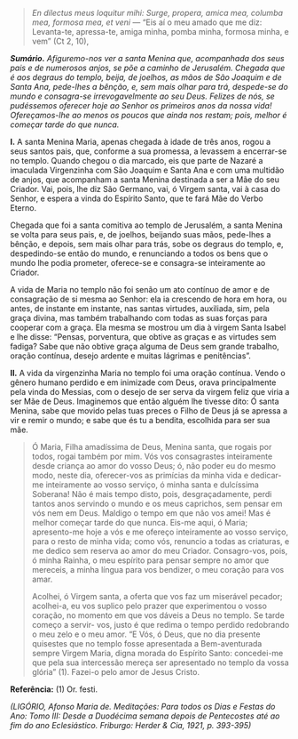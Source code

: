 > *En dilectus meus loquitur mihi: Surge, propera, amica mea, columba mea, formosa mea, et veni* — “Eis aí o meu amado que me diz: Levanta-te, apressa-te, amiga minha, pomba minha, formosa minha, e vem” (Ct 2, 10),

***Sumário.** Afiguremo-nos ver a santa Menina que, acompanhada dos seus pais e de numerosos anjos, se põe a caminho de Jerusalém. Chegada que é aos degraus do templo, beija, de joelhos, as mãos de São Joaquim e de Santa Ana, pede-lhes a bênção, e, sem mais olhar para trá, despede-se do mundo e consagra-se irrevogavelmente ao seu Deus. Felizes de nós, se pudéssemos oferecer hoje ao Senhor os primeiros anos da nossa vida! Ofereçamos-lhe ao menos os poucos que ainda nos restam; pois, melhor é começar tarde do que nunca.*

**I.** A santa Menina Maria, apenas chegada à idade de três anos, rogou a seus santos pais, que, conforme a sua promessa, a levassem a encerrar-se no templo. Quando chegou o dia marcado, eis que parte de Nazaré a imaculada Virgenzinha com São Joaquim e Santa Ana e com uma multidão de anjos, que acompanham a santa Menina destinada a ser a Mãe do seu Criador. Vai, pois, lhe diz São Germano, vai, ó Virgem santa, vai à casa do Senhor, e espera a vinda do Espírito Santo, que te fará Mãe do Verbo Eterno.

Chegada que foi a santa comitiva ao templo de Jerusalém, a santa Menina se volta para seus pais, e, de joelhos, beijando suas mãos, pede-lhes a bênção, e depois, sem mais olhar para trás, sobe os degraus do templo, e, despedindo-se então do mundo, e renunciando a todos os bens que o mundo lhe podia prometer, oferece-se e consagra-se inteiramente ao Criador.

A vida de Maria no templo não foi senão um ato contínuo de amor e de consagração de si mesma ao Senhor: ela ia crescendo de hora em hora, ou antes, de instante em instante, nas santas virtudes, auxiliada, sim, pela graça divina, mas também trabalhando com todas as suas forças para cooperar com a graça. Ela mesma se mostrou um dia à virgem Santa Isabel e lhe disse: “Pensas, porventura, que obtive as graças e as virtudes sem fadiga? Sabe que não obtive graça alguma de Deus sem grande trabalho, oração contínua, desejo ardente e muitas lágrimas e penitências”.

**II.** A vida da virgenzinha Maria no templo foi uma oração contínua. Vendo o gênero humano perdido e em inimizade com Deus, orava principalmente pela vinda do Messias, com o desejo de ser serva da virgem feliz que viria a ser Mãe de Deus. Imaginemos que então alguém lhe tivesse dito: Ó santa Menina, sabe que movido pelas tuas preces o Filho de Deus já se apressa a vir e remir o mundo; e sabe que és tu a bendita, escolhida para ser sua mãe.

> Ó Maria, Filha amadíssima de Deus, Menina santa, que rogais por todos, rogai também por mim. Vós vos consagrastes inteiramente desde criança ao amor do vosso Deus; ó, não poder eu do mesmo modo, neste dia, oferecer-vos as primícias da minha vida e dedicar-me inteiramente ao vosso serviço, ó minha santa e dulcíssima Soberana! Não é mais tempo disto, pois, desgraçadamente, perdi tantos anos servindo o mundo e os meus caprichos, sem pensar em vós nem em Deus. Maldigo o tempo em que não vos amei! Mas é melhor começar tarde do que nunca. Eis-me aqui, ó Maria; apresento-me hoje a vós e me ofereço inteiramente ao vosso serviço, para o resto de minha vida; como vós, renuncio a todas as criaturas, e me dedico sem reserva ao amor do meu Criador. Consagro-vos, pois, ó minha Rainha, o meu espírito para pensar sempre no amor que mereceis, a minha língua para vos bendizer, o meu coração para vos amar.
>
> Acolhei, ó Virgem santa, a oferta que vos faz um miserável pecador; acolhei-a, eu vos suplico pelo prazer que experimentou o vosso coração, no momento em que vos dáveis a Deus no templo. Se tarde começo a servir- vos, justo é que redima o tempo perdido redobrando o meu zelo e o meu amor. “E Vós, ó Deus, que no dia presente quisestes que no templo fosse apresentada a Bem-aventurada sempre Virgem Maria, digna morada do Espírito Santo: concedei-me que pela sua intercessão mereça ser apresentado no templo da vossa glória” (1). Fazei-o pelo amor de Jesus Cristo.

**Referência:** (1) Or. festi.

*(LIGÓRIO, Afonso Maria de. Meditações: Para todos os Dias e Festas do Ano: Tomo III: Desde a Duodécima semana depois de Pentecostes até ao fim do ano Eclesiástico. Friburgo: Herder & Cia, 1921, p. 393-395)*
